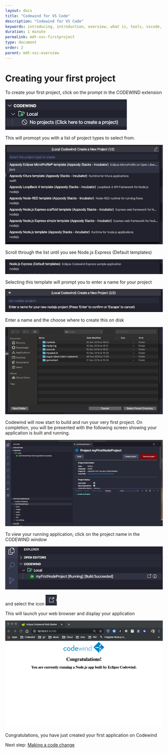 ```yaml
---
layout: docs
title: "Codewind for VS Code"
description: "Codewind for VS Code"
keywords: introducing, introduction, overview, what is, tools, vscode, visual, studio, code, java, microprofile, spring, node, nodejs, node.js, javascript, Codewind for VS Code, tools, view, debug, integrate, open a shell session, toggle auto build, manually build, scope VS Code workspace, disable, enable, delete
duration: 1 minute
permalink: mdt-vsc-firstproject
type: document
order: 2
parent: mdt-vsc-overview
---
```

# Creating your first project

To create your first project, click on the prompt in the CODEWIND extension

![](dist/images/createproject.png)

This will promopt you with a list of project types to select from.

![](dist/images/listtemplates.png)

Scroll through the list until you see Node.js Express (Default templates)

![](dist/images/nodetemplate.png)

Selecting this template will prompt you to enter a name for your project

![](dist/images/projectname.png)

Enter a name and the choose where to create this on disk

![](dist/images/projloc.png)

Codewind will now start to build and run your very first project.  On completion, you will be presented with the following screen showing your application is built and running.

![](dist/images/allbuilt.png)

To view your running application, click on the project name in the CODEWIND window 

![](dist/images/launch.png)

and select the icon
![](dist/images/launchicon.png)

This will launch your web browser and display your application

![](dist/images/runningapp.png)

Congratulations, you have just created your first application on Codewind

Next step: [Making a code change](vsc-codechange.html)


